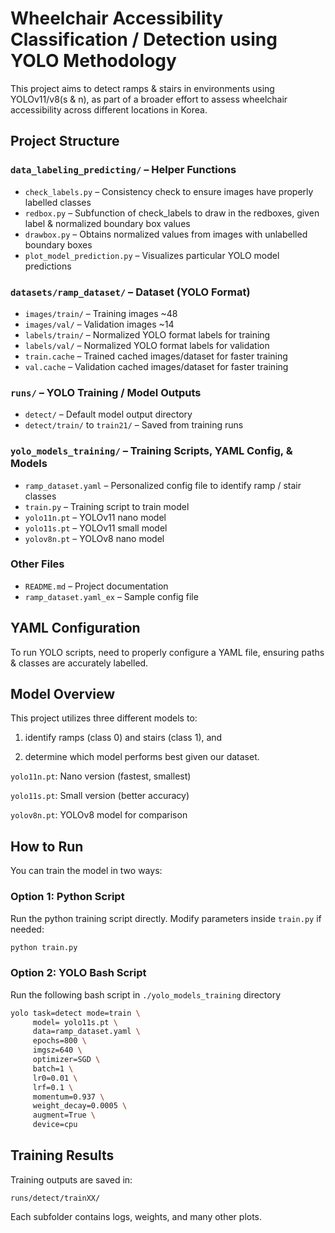 # Wheelchair Accessibility Classification / Detection using YOLO Methodology

This project aims to detect ramps & stairs in environments using YOLOv11/v8(s & n), as part of a broader effort to assess wheelchair accessibility across different locations in Korea.

## Project Structure
### `data_labeling_predicting/` – Helper Functions
- `check_labels.py` – Consistency check to ensure images have properly labelled classes
- `redbox.py` – Subfunction of check_labels to draw in the redboxes, given label & normalized boundary box values
- `drawbox.py` – Obtains normalized values from images with unlabelled boundary boxes
- `plot_model_prediction.py` – Visualizes particular YOLO model predictions

### `datasets/ramp_dataset/` – Dataset (YOLO Format)
- `images/train/` – Training images ~48
- `images/val/` – Validation images ~14
- `labels/train/` – Normalized YOLO format labels for training 
- `labels/val/` – Normalized YOLO format labels for validation  
- `train.cache` – Trained cached images/dataset for faster training
- `val.cache` – Validation cached images/dataset for faster training

### `runs/` – YOLO Training / Model Outputs
- `detect/` – Default model output directory
- `detect/train/` to `train21/` – Saved from training runs  

### `yolo_models_training/` – Training Scripts, YAML Config, & Models
- `ramp_dataset.yaml` – Personalized config file to identify ramp / stair classes
- `train.py` – Training script to train model
- `yolo11n.pt` – YOLOv11 nano model 
- `yolo11s.pt` – YOLOv11 small model
- `yolov8n.pt` – YOLOv8 nano model

### Other Files
- `README.md` – Project documentation  
- `ramp_dataset.yaml_ex` – Sample config file

## YAML Configuration
To run YOLO scripts, need to properly configure a YAML file, ensuring paths & classes are accurately labelled.


## Model Overview
This project utilizes three different models to:

1. identify ramps (class 0) and stairs (class 1), and

2. determine which model performs best given our dataset.

`yolo11n.pt`: Nano version (fastest, smallest)

`yolo11s.pt`: Small version (better accuracy)

`yolov8n.pt`: YOLOv8 model for comparison


## How to Run

You can train the model in two ways:

### Option 1: Python Script  
Run the python training script directly. Modify parameters inside `train.py` if needed:

```bash
python train.py
```
### Option 2: YOLO Bash Script  
Run the following bash script in `./yolo_models_training` directory
```bash
yolo task=detect mode=train \
     model= yolo11s.pt \
     data=ramp_dataset.yaml \
     epochs=800 \
     imgsz=640 \
     optimizer=SGD \
     batch=1 \
     lr0=0.01 \
     lrf=0.1 \
     momentum=0.937 \
     weight_decay=0.0005 \
     augment=True \
     device=cpu
```

## Training Results
Training outputs are saved in:

`runs/detect/trainXX/`

Each subfolder contains logs, weights, and many other plots.